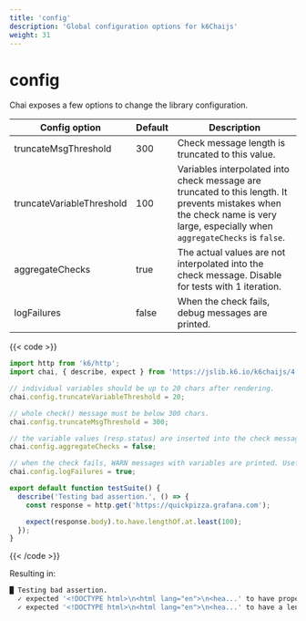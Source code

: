 ```yaml
---
title: 'config'
description: 'Global configuration options for k6Chaijs'
weight: 31
---
```


# config

Chai exposes a few options to change the library configuration.

| Config option             | Default | Description                                                                                                                                                                   |
| ------------------------- | ------- | ----------------------------------------------------------------------------------------------------------------------------------------------------------------------------- |
| truncateMsgThreshold      | 300     | Check message length is truncated to this value.                                                                                                                              |
| truncateVariableThreshold | 100     | Variables interpolated into check message are truncated to this length. It prevents mistakes when the check name is very large, especially when `aggregateChecks` is `false`. |
| aggregateChecks           | true    | The actual values are not interpolated into the check message. Disable for tests with 1 iteration.                                                                            |
| logFailures               | false   | When the check fails, debug messages are printed.                                                                                                                             |

{{< code >}}

```javascript
import http from 'k6/http';
import chai, { describe, expect } from 'https://jslib.k6.io/k6chaijs/4.3.4.3/index.js';

// individual variables should be up to 20 chars after rendering.
chai.config.truncateVariableThreshold = 20;

// whole check() message must be below 300 chars.
chai.config.truncateMsgThreshold = 300;

// the variable values (resp.status) are inserted into the check message - useful for debugging or tests with 1 iteration
chai.config.aggregateChecks = false;

// when the check fails, WARN messages with variables are printed. Useful for debugging.
chai.config.logFailures = true;

export default function testSuite() {
  describe('Testing bad assertion.', () => {
    const response = http.get('https://quickpizza.grafana.com');

    expect(response.body).to.have.lengthOf.at.least(100);
  });
}
```

{{< /code >}}

Resulting in:

```bash
█ Testing bad assertion.
  ✓ expected '<!DOCTYPE html>\n<html lang="en">\n<hea...' to have property 'length'
  ✓ expected '<!DOCTYPE html>\n<html lang="en">\n<hea...' to have a length at least 100 got 2611
```
